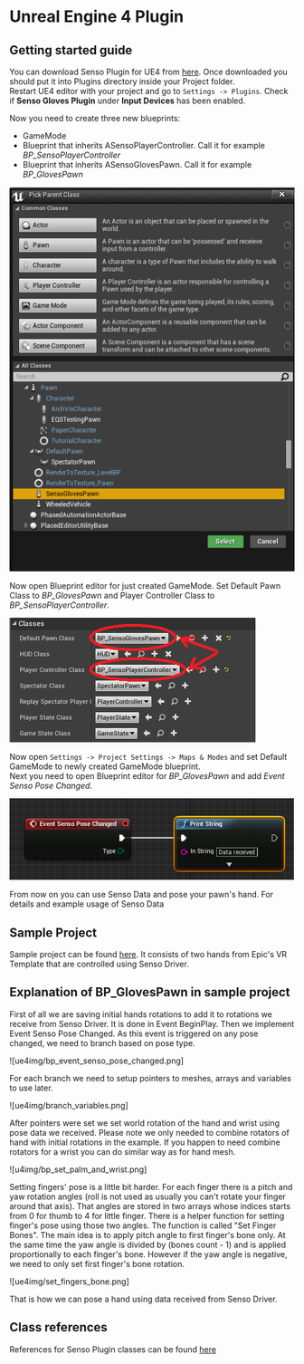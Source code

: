 # Unreal Engine 4 Plugin

## Getting started guide

You can download Senso Plugin for UE4 from [here](https://senso.me/dev/downloads/senso-plugin-ue4.zip). Once downloaded you should put it into Plugins directory inside your Project folder.  
Restart UE4 editor with your project and go to `Settings -> Plugins`. Check if **Senso Gloves Plugin** under **Input Devices** has been enabled.  

Now you need to create three new blueprints:
* GameMode
* Blueprint that inherits ASensoPlayerController. Call it for example *BP_SensoPlayerController*
* Blueprint that inherits ASensoGlovesPawn. Call it for example *BP_GlovesPawn*

![Create blueprint example](ue4img/create_blueprint.png)

Now open Blueprint editor for just created GameMode. Set Default Pawn Class to *BP_GlovesPawn* and Player Controller Class to *BP_SensoPlayerController*.

![Set GameMode](ue4img/set_gamemode.png)

Now open `Settings -> Project Settings -> Maps & Modes` and set Default GameMode to newly created GameMode blueprint.  
Next you need to open Blueprint editor for *BP_GlovesPawn* and add *Event Senso Pose Changed*.

![Event Senso Data Received](ue4img/event_senso_data_received.png)

From now on you can use Senso Data and pose your pawn's hand. For details and example usage of Senso Data

## Sample Project

Sample project can be found [here](https://senso.me/dev/downloads/senso-sample-proj-ue4.zip). It consists of two hands from Epic's VR Template that are controlled using Senso Driver.

## Explanation of BP_GlovesPawn in sample project

First of all we are saving initial hands rotations to add it to rotations we receive from Senso Driver. It is done in Event BeginPlay. Then we implement Event Senso Pose Changed. As this event is triggered on any pose changed, we need to branch based on pose type.

![ue4img/bp_event_senso_pose_changed.png]

For each branch we need to setup pointers to meshes, arrays and variables to use later.

![ue4img/branch_variables.png]

After pointers were set we set world rotation of the hand and wrist using pose data we received. Please note we only needed to combine rotators of hand with initial rotations in the example. If you happen to need combine rotators for a wrist you can do similar way as for hand mesh.

![u4img/bp_set_palm_and_wrist.png]

Setting fingers' pose is a little bit harder. For each finger there is a pitch and yaw rotation angles (roll is not used as usually you can't rotate your finger around that axis). That angles are stored in two arrays whose indices starts from 0 for thumb to 4 for little finger. There is a helper function for setting finger's pose using those two angles. The function is called "Set Finger Bones".
The main idea is to apply pitch angle to first finger's bone only. At the same time the yaw angle is divided by (bones count - 1) and is applied proportionally to each finger's bone. However if the yaw angle is negative, we need to only set first finger's bone rotation.

![ue4img/set_fingers_bone.png]

That is how we can pose a hand using data received from Senso Driver.

## Class references

References for Senso Plugin classes can be found [here](https://senso.me/dev/ue4/reference)
